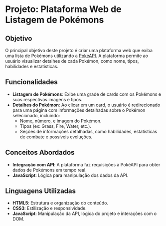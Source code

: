 # Projeto: Plataforma Web de Listagem de Pokémons
## Objetivo
O principal objetivo deste projeto é criar uma plataforma web que exiba uma lista de Pokémons utilizando a
[PokéAPI](https://pokeapi.co/). A plataforma permite ao usuário visualizar detalhes de cada Pokémon, como nome,
tipos, habilidades e estatísticas.
## Funcionalidades
- **Listagem de Pokémons**: Exibe uma grade de cards com os Pokémons e suas respectivas imagens e tipos.
- **Detalhes do Pokémon**: Ao clicar em um card, o usuário é redirecionado para uma página com informações
detalhadas sobre o Pokémon selecionado, incluindo:
  - Nome, número, e imagem do Pokémon.
  - Tipos (ex: Grass, Fire, Water, etc.).
  - Seções de informações detalhadas, como habilidades, estatísticas de combate e possíveis evoluções.

## Conceitos Abordados
- **Integração com API**: A plataforma faz requisições à PokéAPI para obter dados de Pokémons em tempo real.
- **JavaScript**: Lógica para manipulação dos dados da API.
## Linguagens Utilizadas
- **HTML5**: Estrutura e organização do conteúdo.
- **CSS3**: Estilização e responsividade.
- **JavaScript**: Manipulação da API, lógica do projeto e interações com o DOM.
